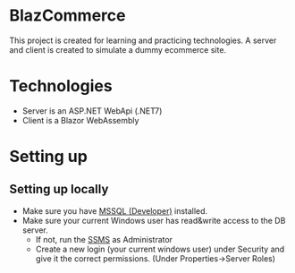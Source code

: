 # BlazCommerce

This project is created for learning and practicing technologies. A server and client is created to simulate a dummy ecommerce site.

# Technologies

- Server is an ASP.NET WebApi (.NET7)
- Client is a Blazor WebAssembly

# Setting up

## Setting up locally

- Make sure you have [MSSQL (Developer)](https://www.microsoft.com/en-us/sql-server/sql-server-downloads) installed.
- Make sure your current Windows user has read&write access to the DB server.
    - If not, run the [SSMS](https://learn.microsoft.com/en-us/sql/ssms/download-sql-server-management-studio-ssms?view=sql-server-ver16#download-ssms) as Administrator
    - Create a new login (your current windows user) under Security and give it the correct permissions. (Under Properties->Server Roles)

